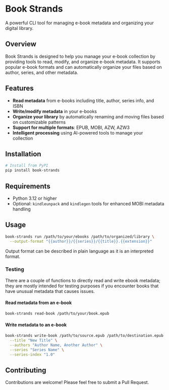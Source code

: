 # Book Strands

A powerful CLI tool for managing e-book metadata and organizing your digital library.

## Overview

Book Strands is designed to help you manage your e-book collection by providing tools to read, modify, and organize e-book metadata. It supports popular e-book formats and can automatically organize your files based on author, series, and other metadata.

## Features

- **Read metadata** from e-books including title, author, series info, and ISBN
- **Write/modify metadata** in your e-books
- **Organize your library** by automatically renaming and moving files based on customizable patterns
- **Support for multiple formats**: EPUB, MOBI, AZW, AZW3
- **Intelligent processing** using AI-powered tools to manage your collection

## Installation

```bash
# Install from PyPI
pip install book-strands
```

## Requirements

- Python 3.12 or higher
- Optional: `kindleunpack` and `kindlegen` tools for enhanced MOBI metadata handling

## Usage

```bash
book-strands run /path/to/your/ebooks /path/to/organized/library \
  --output-format "{{author}}/{{series}}/{{title}}.{{extension}}"
```

Output format can be described in plain language as it is an interpreted format.

### Testing

There are a couple of functions to directly read and write ebook metadata; they are mostly intended for testing purposes if you encounter books that have unusual metadata that causes issues.

#### Read metadata from an e-book

```bash
book-strands read-book /path/to/your/book.epub
```

#### Write metadata to an e-book

```bash
book-strands write-book /path/to/source.epub /path/to/destination.epub \
  --title "New Title" \
  --authors "Author Name, Another Author" \
  --series "Series Name" \
  --series-index "1.0"
```

## Contributing

Contributions are welcome! Please feel free to submit a Pull Request.
